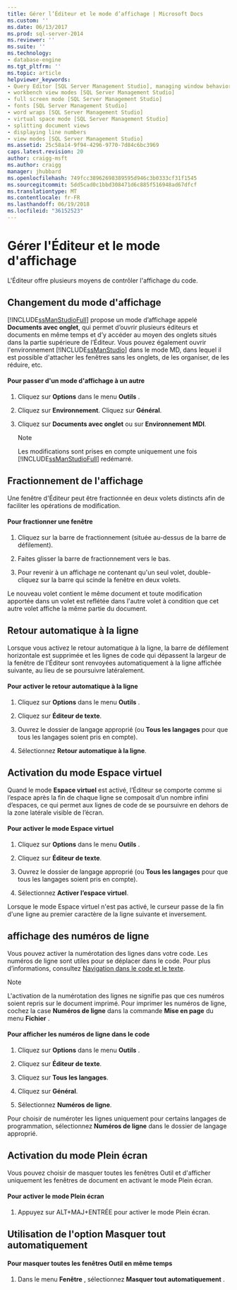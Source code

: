 ```yaml
---
title: Gérer l’Éditeur et le mode d’affichage | Microsoft Docs
ms.custom: ''
ms.date: 06/13/2017
ms.prod: sql-server-2014
ms.reviewer: ''
ms.suite: ''
ms.technology:
- database-engine
ms.tgt_pltfrm: ''
ms.topic: article
helpviewer_keywords:
- Query Editor [SQL Server Management Studio], managing window behavior
- workbench view modes [SQL Server Management Studio]
- full screen mode [SQL Server Management Studio]
- fonts [SQL Server Management Studio]
- word wraps [SQL Server Management Studio]
- virtual space mode [SQL Server Management Studio]
- splitting document views
- displaying line numbers
- view modes [SQL Server Management Studio]
ms.assetid: 25c58a14-9f94-4296-9770-7d84c6bc3969
caps.latest.revision: 20
author: craigg-msft
ms.author: craigg
manager: jhubbard
ms.openlocfilehash: 749fcc38962698389595d946c3b0333cf31f1545
ms.sourcegitcommit: 5dd5cad0c1bbd308471d6c885f516948ad67dfcf
ms.translationtype: MT
ms.contentlocale: fr-FR
ms.lasthandoff: 06/19/2018
ms.locfileid: "36152523"
---
```

# <a name="manage-the-editor-and-view-mode"></a>Gérer l'Éditeur et le mode d'affichage
  L'Éditeur offre plusieurs moyens de contrôler l'affichage du code.  
  
## <a name="changing-the-view-mode"></a>Changement du mode d'affichage  
 [!INCLUDE[ssManStudioFull](../../includes/ssmanstudiofull-md.md)] propose un mode d’affichage appelé **Documents avec onglet**, qui permet d’ouvrir plusieurs éditeurs et documents en même temps et d’y accéder au moyen des onglets situés dans la partie supérieure de l’Éditeur. Vous pouvez également ouvrir l'environnement [!INCLUDE[ssManStudio](../../includes/ssmanstudio-md.md)] dans le mode MD, dans lequel il est possible d'attacher les fenêtres sans les onglets, de les organiser, de les réduire, etc.  
  
#### <a name="to-switch-between-view-modes"></a>Pour passer d'un mode d'affichage à un autre  
  
1.  Cliquez sur **Options** dans le menu **Outils** .  
  
2.  Cliquez sur **Environnement**. Cliquez sur **Général**.  
  
3.  Cliquez sur **Documents avec onglet** ou sur **Environnement MDI**.  
  
    > [!NOTE]  
    >  Les modifications sont prises en compte uniquement une fois [!INCLUDE[ssManStudioFull](../../includes/ssmanstudiofull-md.md)] redémarré.  
  
## <a name="splitting-the-view"></a>Fractionnement de l'affichage  
 Une fenêtre d'Éditeur peut être fractionnée en deux volets distincts afin de faciliter les opérations de modification.  
  
#### <a name="to-split-a-window"></a>Pour fractionner une fenêtre  
  
1.  Cliquez sur la barre de fractionnement (située au-dessus de la barre de défilement).  
  
2.  Faites glisser la barre de fractionnement vers le bas.  
  
3.  Pour revenir à un affichage ne contenant qu'un seul volet, double-cliquez sur la barre qui scinde la fenêtre en deux volets.  
  
 Le nouveau volet contient le même document et toute modification apportée dans un volet est reflétée dans l'autre volet à condition que cet autre volet affiche la même partie du document.  
  
## <a name="word-wrap"></a>Retour automatique à la ligne  
 Lorsque vous activez le retour automatique à la ligne, la barre de défilement horizontale est supprimée et les lignes de code qui dépassent la largeur de la fenêtre de l'Éditeur sont renvoyées automatiquement à la ligne affichée suivante, au lieu de se poursuivre latéralement.  
  
#### <a name="to-activate-word-wrap"></a>Pour activer le retour automatique à la ligne  
  
1.  Cliquez sur **Options** dans le menu **Outils** .  
  
2.  Cliquez sur **Éditeur de texte**.  
  
3.  Ouvrez le dossier de langage approprié (ou **Tous les langages** pour que tous les langages soient pris en compte).  
  
4.  Sélectionnez **Retour automatique à la ligne**.  
  
## <a name="enabling-virtual-space-mode"></a>Activation du mode Espace virtuel  
 Quand le mode **Espace virtuel** est activé, l’Éditeur se comporte comme si l’espace après la fin de chaque ligne se composait d’un nombre infini d’espaces, ce qui permet aux lignes de code de se poursuivre en dehors de la zone latérale visible de l’écran.  
  
#### <a name="to-enable-virtual-space-mode"></a>Pour activer le mode Espace virtuel  
  
1.  Cliquez sur **Options** dans le menu **Outils** .  
  
2.  Cliquez sur **Éditeur de texte**.  
  
3.  Ouvrez le dossier de langage approprié (ou **Tous les langages** pour que tous les langages soient pris en compte).  
  
4.  Sélectionnez **Activer l’espace virtuel**.  
  
 Lorsque le mode Espace virtuel n'est pas activé, le curseur passe de la fin d'une ligne au premier caractère de la ligne suivante et inversement.  
  
## <a name="displaying-line-numbers"></a>affichage des numéros de ligne  
 Vous pouvez activer la numérotation des lignes dans votre code. Les numéros de ligne sont utiles pour se déplacer dans le code. Pour plus d’informations, consultez [Navigation dans le code et le texte](navigate-code-and-text.md).  
  
> [!NOTE]  
>  L'activation de la numérotation des lignes ne signifie pas que ces numéros soient repris sur le document imprimé. Pour imprimer les numéros de ligne, cochez la case **Numéros de ligne** dans la commande **Mise en page** du menu **Fichier** .  
  
#### <a name="to-display-line-numbers-in-code"></a>Pour afficher les numéros de ligne dans le code  
  
1.  Cliquez sur **Options** dans le menu **Outils** .  
  
2.  Cliquez sur **Éditeur de texte**.  
  
3.  Cliquez sur **Tous les langages**.  
  
4.  Cliquez sur **Général**.  
  
5.  Sélectionnez **Numéros de ligne**.  
  
 Pour choisir de numéroter les lignes uniquement pour certains langages de programmation, sélectionnez **Numéros de ligne** dans le dossier de langage approprié.  
  
## <a name="enabling-full-screen-mode"></a>Activation du mode Plein écran  
 Vous pouvez choisir de masquer toutes les fenêtres Outil et d'afficher uniquement les fenêtres de document en activant le mode Plein écran.  
  
#### <a name="to-enable-full-screen-mode"></a>Pour activer le mode Plein écran  
  
1.  Appuyez sur ALT+MAJ+ENTRÉE pour activer le mode Plein écran.  
  
## <a name="using-auto-hide-all"></a>Utilisation de l'option Masquer tout automatiquement  
  
#### <a name="to-hide-all-the-tool-windows-at-once"></a>Pour masquer toutes les fenêtres Outil en même temps  
  
1.  Dans le menu **Fenêtre** , sélectionnez **Masquer tout automatiquement** .  
  
  